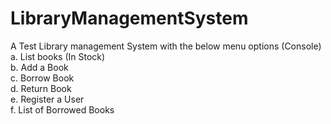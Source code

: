 # LibraryManagementSystem
A Test Library management System with the below menu options (Console) <br/>
a. List books (In Stock) <br/>
b. Add a Book <br/>
c. Borrow Book <br/>
d. Return Book <br/>
e. Register a User <br/>
f. List of Borrowed Books <br/>
